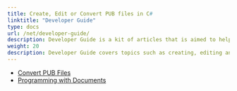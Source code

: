 ```yaml
---
title: Create, Edit or Convert PUB files in C#
linktitle: "Developer Guide"
type: docs
url: /net/developer-guide/
description: Developer Guide is a kit of articles that is aimed to help programmers work with Aspose.PUB for .NET solution and teach them its functionality.
weight: 20
description: Developer Guide covers topics such as creating, editing and converting MS Publisher PUB files in C# .NET
---
```


- [Convert PUB Files](/pub/net/convert-pub-files/)
- [Programming with Documents](/pub/net/programming-with-documents/)
